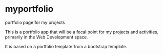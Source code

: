 # myportfolio
portfolio page for my projects

This is a portfolio app that will be a focal point for my projects
and activities, primarily in the Web Development space.

It is based on a portfolio template from a bootstrap template.


